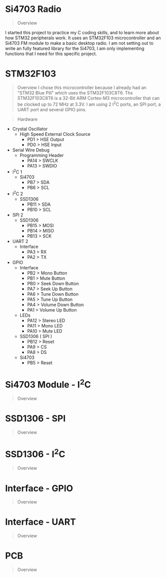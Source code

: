 # Si4703 Radio

> Overview

I started this project to practice my C coding skills, and to learn more about how STM32 peripherals work. It uses an STM32F103 microcontroller and an Si4703 FM module to make a basic desktop radio. I am not setting out to write an fully featured library for the Si4703, I am only implementing functions that I need for this specific project.

# STM32F103
> Overview
I chose this microcontroller because I already had an "STM32 Blue Pill" which uses the STM32F103C8T6.  Ths STM32F103C8T6 is a 32-Bit ARM Cortex-M3 microcontroller that can be clocked up to 72 MHz at 3.3V. I am using 2 I<sup>2</sup>C ports, an SPI port, a UART port and several GPIO pins.

> Hardware
 - Crystal Oscillator
    - High Speed External Clock Source
        - PD1  > HSE Output
        - PD0  > HSE Input
 - Serial Wire Debug
    - Programming Header
        - PA14 > SWCLK
        - PA13 > SWDIO
 - I<sup>2</sup>C 1
    - Si4703
        - PB7  > SDA
        - PB6  > SCL
 - I<sup>2</sup>C 2
    - SSD1306
        - PB11 > SDA
        - PB10 > SCL
 - SPI 2
    - SSD1306
        - PB15 > MOSI
        - PB14 > MISO
        - PB13 > SCK
 - UART 2
    - Interface
        - PA3  > RX
        - PA2  > TX
 - GPIO
    - Interface
        - PB2  > Mono Button
        - PB1  > Mute Button
        - PB0  > Seek Down Button
        - PA7  > Seek Up Button
        - PA6  > Tune Down Button
        - PA5  > Tune Up Button
        - PA4  > Volume Down Button
        - PA1  > Volume Up Button
    - LEDs
        - PA12 > Stereo LED
        - PA11 > Mono LED
        - PA10 > Mute LED
    - SSD1306 ( SPI )
        - PB12 > Reset
        - PA9  > CS
        - PA8  > DS
    - Si4703
        - PB5  > Reset
# Si4703 Module - I<sup>2</sup>C
> Overview

# SSD1306 - SPI
> Overview

# SSD1306 - I<sup>2</sup>C
> Overview

# Interface - GPIO
> Overview

# Interface - UART
> Overview

# PCB
> Overview